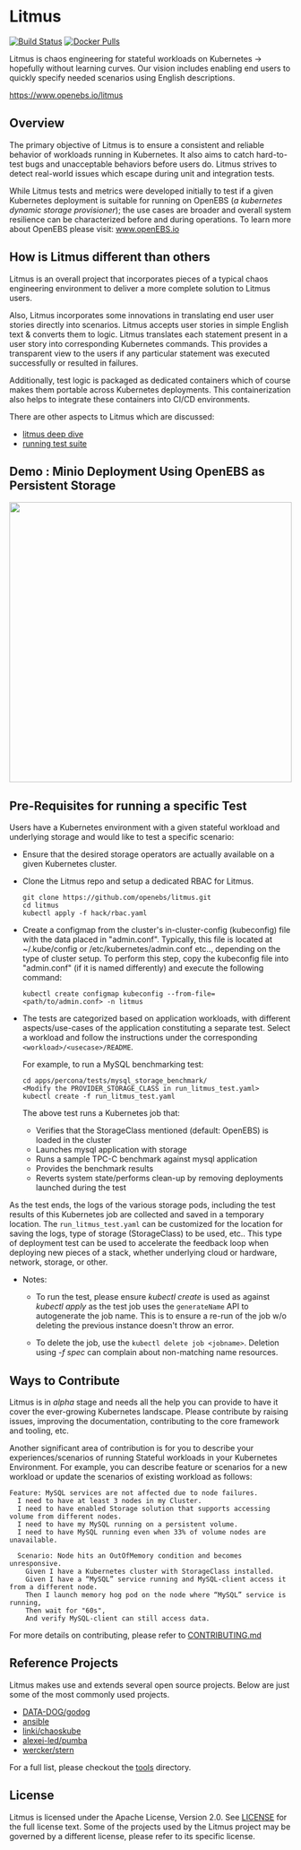 # Litmus

[![Build Status](https://travis-ci.org/openebs/litmus.svg?branch=master)](https://travis-ci.org/openebs/litmus)
[![Docker Pulls](https://img.shields.io/docker/pulls/openebs/ansible-runner.svg)](https://hub.docker.com/r/openebs/ansible-runner)

Litmus is chaos engineering for stateful workloads on Kubernetes -> hopefully without learning curves.  Our vision includes  enabling end users to quickly specify needed scenarios using English descriptions. 
 
https://www.openebs.io/litmus

## Overview

The primary objective of Litmus is to ensure a consistent and reliable behavior of workloads running in Kubernetes. It also aims to catch hard-to-test bugs and unacceptable behaviors before users do. Litmus strives to detect real-world issues which escape during unit and integration tests.

While Litmus tests and metrics were developed initially to test if a given Kubernetes deployment is suitable for running on OpenEBS (_a kubernetes dynamic storage provisioner_); the use cases are broader and overall system resilience can be characterized before and during operations.  To learn more about OpenEBS please visit: www.openEBS.io

## How is Litmus different than others
Litmus is an overall project that incorporates pieces of a typical chaos engineering environment to deliver a more complete solution to Litmus users. 

Also, Litmus incorporates some innovations in translating end user user stories directly into scenarios. Litmus accepts user stories in simple English text & converts them to logic.  Litmus translates each statement present in a user story into corresponding Kubernetes commands. This provides a transparent view to the users if any particular statement was executed successfully or resulted in failures.

Additionally, test logic is packaged as dedicated containers which of course makes them portable across Kubernetes deployments. This containerization also helps to integrate these containers into CI/CD environments.

There are other aspects to Litmus which are discussed:
- [litmus deep dive](docs/litmus_deep_dive.md)
- [running test suite](docs/running_test_suite.md)

## Demo : Minio Deployment Using OpenEBS as Persistent Storage

<p align="center">
<img width="100%" height="500" src="images/litmus.svg">
</p>

## Pre-Requisites for running a specific Test

Users have a Kubernetes environment with a given stateful workload and underlying storage and would like to test a specific scenario:

- Ensure that the desired storage operators are actually available on a given Kubernetes cluster.

- Clone the Litmus repo and setup a dedicated RBAC for Litmus.

  ```
  git clone https://github.com/openebs/litmus.git
  cd litmus
  kubectl apply -f hack/rbac.yaml 
  ```

- Create a configmap from the cluster's in-cluster-config (kubeconfig) file with the data placed in "admin.conf". 
Typically, this file is located at ~/.kube/config or /etc/kubernetes/admin.conf etc.., depending on the type of cluster setup. 
To perform this step, copy the kubeconfig file into "admin.conf" (if it is named differently) and execute the following command:

  ```
  kubectl create configmap kubeconfig --from-file=<path/to/admin.conf> -n litmus 
  ```

- The tests are categorized based on application workloads, with different aspects/use-cases of the application 
constituting a separate test. Select a workload and follow the instructions under the corresponding 
`<workload>/<usecase>/README`.

  For example, to run a MySQL benchmarking test:

  ```
  cd apps/percona/tests/mysql_storage_benchmark/
  <Modify the PROVIDER_STORAGE_CLASS in run_litmus_test.yaml>
  kubectl create -f run_litmus_test.yaml
  ```

  The above test runs a Kubernetes job that:
  - Verifies that the StorageClass mentioned (default: OpenEBS) is loaded in the cluster
  - Launches mysql application with storage
  - Runs a sample TPC-C benchmark against mysql application
  - Provides the benchmark results
  - Reverts system state/performs clean-up by removing deployments launched during the test

As the test ends, the logs of the various storage pods, including the test results of this Kubernetes job are 
collected and saved in a temporary location. The `run_litmus_test.yaml` can be customized for the location for 
saving the logs, type of storage (StorageClass) to be used, etc..  This type of deployment test can be used to accelerate the feedback loop when deploying new pieces of a stack, whether underlying cloud or hardware, network, storage, or other.

- Notes: 

  - To run the test, please ensure *kubectl create* is used as against *kubectl apply* as the test job uses the `generateName` API to autogenerate the
  job name. This is to ensure a re-run of the job w/o deleting the previous instance doesn't throw an error. 

  - To delete the job, use the `kubectl delete job <jobname>`. Deletion using *-f spec* can complain about non-matching name resources. 

## Ways to Contribute

Litmus is in *_alpha_* stage and needs all the help you can provide to have it cover the ever-growing Kubernetes landscape. Please contribute by raising issues, improving the documentation, contributing to the core framework and tooling, etc. 

Another significant area of contribution is for you to describe your experiences/scenarios of running Stateful workloads in your Kubernetes Environment.  For example, you can describe feature or scenarios for a new workload or update the scenarios of existing workload as follows:

```
Feature: MySQL services are not affected due to node failures. 
  I need to have at least 3 nodes in my Cluster.
  I need to have enabled Storage solution that supports accessing volume from different nodes.
  I need to have my MySQL running on a persistent volume.
  I need to have MySQL running even when 33% of volume nodes are unavailable.

  Scenario: Node hits an OutOfMemory condition and becomes unresponsive.
    Given I have a Kubernetes cluster with StorageClass installed.
    Given I have a “MySQL” service running and MySQL-client access it from a different node.
    Then I launch memory hog pod on the node where “MySQL” service is running, 
    Then wait for "60s",
    And verify MySQL-client can still access data.
```

For more details on contributing, please refer to [CONTRIBUTING.md](./CONTRIBUTING.md)

## Reference Projects

Litmus makes use and extends several open source projects. Below are just some of the most commonly used projects. 

- [DATA-DOG/godog](https://github.com/DATA-DOG/godog)
- [ansible](https://www.ansible.com/)
- [linki/chaoskube](https://github.com/linki/chaoskube)
- [alexei-led/pumba](https://github.com/alexei-led/pumba)
- [wercker/stern](https://github.com/wercker/stern)

For a full list, please checkout the [tools](./tools) directory.

## License

Litmus is licensed under the Apache License, Version 2.0. See [LICENSE](./LICENSE) for the full license text. Some of the projects used by the Litmus project may be governed by a different license, please refer to its specific license. 
